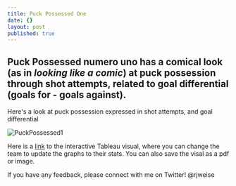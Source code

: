 ```yaml
---
title: Puck Possessed One
date: {}
layout: post
published: true
---
```


## Puck Possessed numero uno has a comical look (as in _looking like a comic_) at puck possession through shot attempts, related to goal differential (goals for - goals against).

Here's a look at puck possession expressed in shot attempts, and goal differential

![PuckPossessed1]({{site.url}}{{site.baseurl}}/images/PUCK%20POSSESSED%20NR%201.png "Puck Possessed #1")

Here is a [link](https://public.tableau.com/views/PUCKPOSSESSED1/PUCKPOSSESSEDNR1?:embed=y&:display_count=yes) to the interactive Tableau visual, where you can change the team to update the graphs to their stats. You can also save the visal as a pdf or image.

If you have any feedback, please connect with me on Twitter! @rjweise
